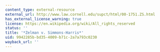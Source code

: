 ```yaml
---
content_type: external-resource
external_url: http://www.law.cornell.edu/supct/html/00-1751.ZS.html
has_external_license_warning: true
license: https://en.wikipedia.org/wiki/All_rights_reserved
status: ''
title: '*Zelman v. Simmons-Harris*'
uid: 9942285b-bd35-4009-b71c-2a7a793c0230
wayback_url: ''
---
```

